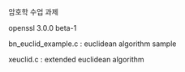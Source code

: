 암호학 수업 과제

openssl 3.0.0 beta-1



bn_euclid_example.c : euclidean algorithm sample 

xeuclid.c : extended euclidean algorithm

